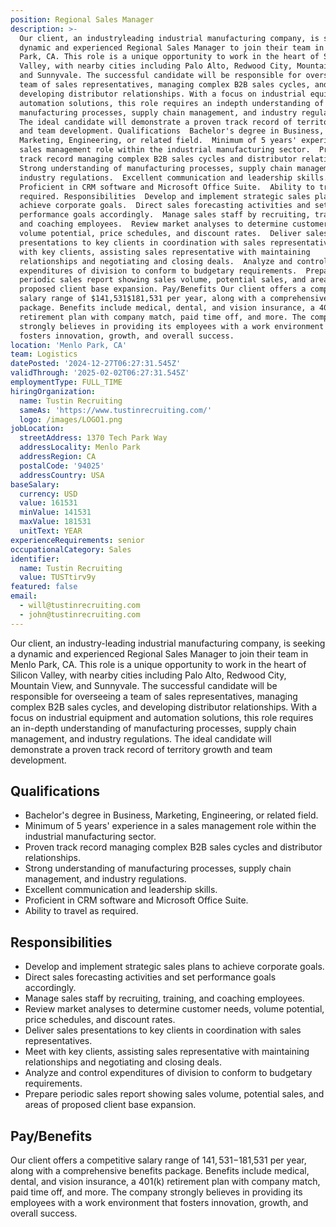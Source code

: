 ```yaml
---
position: Regional Sales Manager
description: >-
  Our client, an industryleading industrial manufacturing company, is seeking a
  dynamic and experienced Regional Sales Manager to join their team in Menlo
  Park, CA. This role is a unique opportunity to work in the heart of Silicon
  Valley, with nearby cities including Palo Alto, Redwood City, Mountain View,
  and Sunnyvale. The successful candidate will be responsible for overseeing a
  team of sales representatives, managing complex B2B sales cycles, and
  developing distributor relationships. With a focus on industrial equipment and
  automation solutions, this role requires an indepth understanding of
  manufacturing processes, supply chain management, and industry regulations.
  The ideal candidate will demonstrate a proven track record of territory growth
  and team development. Qualifications  Bachelor's degree in Business,
  Marketing, Engineering, or related field.  Minimum of 5 years' experience in a
  sales management role within the industrial manufacturing sector.  Proven
  track record managing complex B2B sales cycles and distributor relationships. 
  Strong understanding of manufacturing processes, supply chain management, and
  industry regulations.  Excellent communication and leadership skills. 
  Proficient in CRM software and Microsoft Office Suite.  Ability to travel as
  required. Responsibilities  Develop and implement strategic sales plans to
  achieve corporate goals.  Direct sales forecasting activities and set
  performance goals accordingly.  Manage sales staff by recruiting, training,
  and coaching employees.  Review market analyses to determine customer needs,
  volume potential, price schedules, and discount rates.  Deliver sales
  presentations to key clients in coordination with sales representatives.  Meet
  with key clients, assisting sales representative with maintaining
  relationships and negotiating and closing deals.  Analyze and control
  expenditures of division to conform to budgetary requirements.  Prepare
  periodic sales report showing sales volume, potential sales, and areas of
  proposed client base expansion. Pay/Benefits Our client offers a competitive
  salary range of $141,531$181,531 per year, along with a comprehensive benefits
  package. Benefits include medical, dental, and vision insurance, a 401(k)
  retirement plan with company match, paid time off, and more. The company
  strongly believes in providing its employees with a work environment that
  fosters innovation, growth, and overall success.
location: 'Menlo Park, CA'
team: Logistics
datePosted: '2024-12-27T06:27:31.545Z'
validThrough: '2025-02-02T06:27:31.545Z'
employmentType: FULL_TIME
hiringOrganization:
  name: Tustin Recruiting
  sameAs: 'https://www.tustinrecruiting.com/'
  logo: /images/LOGO1.png
jobLocation:
  streetAddress: 1370 Tech Park Way
  addressLocality: Menlo Park
  addressRegion: CA
  postalCode: '94025'
  addressCountry: USA
baseSalary:
  currency: USD
  value: 161531
  minValue: 141531
  maxValue: 181531
  unitText: YEAR
experienceRequirements: senior
occupationalCategory: Sales
identifier:
  name: Tustin Recruiting
  value: TUSTtirv9y
featured: false
email:
  - will@tustinrecruiting.com
  - john@tustinrecruiting.com
---
```




Our client, an industry-leading industrial manufacturing company, is seeking a dynamic and experienced Regional Sales Manager to join their team in Menlo Park, CA. This role is a unique opportunity to work in the heart of Silicon Valley, with nearby cities including Palo Alto, Redwood City, Mountain View, and Sunnyvale. The successful candidate will be responsible for overseeing a team of sales representatives, managing complex B2B sales cycles, and developing distributor relationships. With a focus on industrial equipment and automation solutions, this role requires an in-depth understanding of manufacturing processes, supply chain management, and industry regulations. The ideal candidate will demonstrate a proven track record of territory growth and team development.

## Qualifications

- Bachelor's degree in Business, Marketing, Engineering, or related field.
- Minimum of 5 years' experience in a sales management role within the industrial manufacturing sector.
- Proven track record managing complex B2B sales cycles and distributor relationships.
- Strong understanding of manufacturing processes, supply chain management, and industry regulations.
- Excellent communication and leadership skills.
- Proficient in CRM software and Microsoft Office Suite.
- Ability to travel as required.

## Responsibilities

- Develop and implement strategic sales plans to achieve corporate goals.
- Direct sales forecasting activities and set performance goals accordingly.
- Manage sales staff by recruiting, training, and coaching employees.
- Review market analyses to determine customer needs, volume potential, price schedules, and discount rates.
- Deliver sales presentations to key clients in coordination with sales representatives.
- Meet with key clients, assisting sales representative with maintaining relationships and negotiating and closing deals.
- Analyze and control expenditures of division to conform to budgetary requirements.
- Prepare periodic sales report showing sales volume, potential sales, and areas of proposed client base expansion.

## Pay/Benefits

Our client offers a competitive salary range of $141,531-$181,531 per year, along with a comprehensive benefits package. Benefits include medical, dental, and vision insurance, a 401(k) retirement plan with company match, paid time off, and more. The company strongly believes in providing its employees with a work environment that fosters innovation, growth, and overall success.
